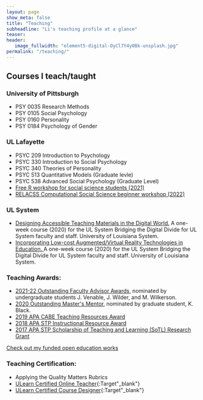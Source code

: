 ```yaml
---
layout: page
show_meta: false
title: "Teaching"
subheadline: "Li's teaching profile at a glance"
teaser: 
header:
   image_fullwidth: "element5-digital-OyCl7Y4y0Bk-unsplash.jpg"
permalink: "/teaching/"
---
```



## Courses I teach/taught
### University of Pittsburgh
* PSY 0035 Research Methods
* PSY 0105 Social Psychology
* PSY 0160 Personality
* PSY 0184 Psychology of Gender

### UL Lafayette
* PSYC 209 Introduction to Psychology
* PSYC 330 Introduction to Social Psychology
* PSYC 340 Theories of Personality 
* PSYC 513 Quantitative Models (Graduate levle)
* PSYC 538 Advanced Social Psychology (Graduate Level)
* [Free R workshop for social science students (2021)](https://manyu26.github.io/daisolab/teaching/rsummer)
* [RELACSS Computational Social Science beginner workshop (2022)](https://manyu26.github.io/daisolab/teaching/RELACSS2022)


### UL System
* <a href="https://ulstraining.latech.edu/course/info.php?id=66" target="_blank">Designing Accessible Teaching Materials in the Digital World.</a> A one-week course (2020) for the UL System Bridging the Digital Divide for UL System faculty and staff. University of Louisiana System. 
* <a href="https://ulstraining.latech.edu/course/info.php?id=68" target="_blank"> Incorporating Low-cost Augmented/Virtual Reality Technologies in Education. </a> A one-week course (2020) for the UL System Bridging the Digital Divide for UL System faculty and staff. University of Louisiana System. 

### Teaching Awards:

* <a href="https://studentsuccess.louisiana.edu/about-us/advising/advisor-awards" target="_blank">2021-22 Outstanding Faculty Advisor Awards</a>, nominated by undergraduate students J. Venable, J. Wilder, and M. Wilkerson.
* <a href="https://gradschool.louisiana.edu/blog/meet-outstanding-masters-mentor-dr-manyu-li" target="_blank">2020 Outstanding Master's Mentor</a>, nominated by graduate student, K. Black.
* <a href="https://www.apa.org/about/awards/ptcc-teaching-resources?tab=4" target="_blank">2019 APA CABE Teaching Resources Award</a> 
* <a href="https://teachpsych.org/page-1610199" target="_blank">2018 APA STP Instructional Resource Award</a> 
* <a href="https://teachpsych.org/SoTLGrant" target="_blank">2017 APA STP Scholarship of Teaching and Learning (SoTL) Research Grant</a> 

<a class="radius button small" href="https://manyu26.github.io/daisolab/teaching/oer">Check out my funded open education works</a>

### Teaching Certification:

* Applying the Quality Matters Rubrics <div data-iframe-width="50" data-iframe-height="90" data-share-badge-id="29ee7336-f9ee-426b-b308-48ced9459529" data-share-badge-host="https://www.credly.com"></div><script type="text/javascript" async src="//cdn.credly.com/assets/utilities/embed.js"></script>
* [ULearn Certified Online Teacher](https://distancelearning.louisiana.edu/node/35){:Target"_blank"}
* [ULearn Certified Course Designer](https://distancelearning.louisiana.edu/node/36){:Target"_blank"}

